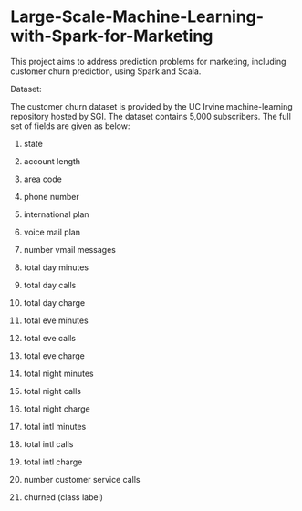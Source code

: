 # Large-Scale-Machine-Learning-with-Spark-for-Marketing
This project aims to address prediction problems for marketing, including customer churn prediction, using Spark and Scala.

Dataset:


The customer churn dataset is provided by the UC Irvine machine-learning repository hosted by SGI. The dataset contains 5,000 subscribers. The full set of fields are given as below:

1) state

2) account length

3) area code

4) phone number

5) international plan

6) voice mail plan

7) number vmail messages

8) total day minutes

9) total day calls

10) total day charge

11) total eve minutes

12) total eve calls

13) total eve charge

14) total night minutes

15) total night calls

16) total night charge

17) total intl minutes

18) total intl calls

19) total intl charge

20) number customer service calls

21) churned (class label)
